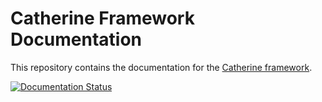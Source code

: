 # Catherine Framework Documentation
This repository contains the documentation for the [Catherine framework](https://github.com/Hifumi1337/catherine).

[![Documentation Status](https://api.netlify.com/api/v1/badges/2a468b5b-70fb-4fb2-86d5-8a19364da558/deploy-status)](https://app.netlify.com/sites/darling-rolypoly-d85199/deploys)